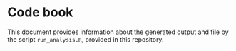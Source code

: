 Code book 
=================

This document provides information about the generated output and file by the script `run_analysis.R`, provided in this repository.
